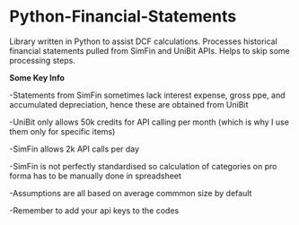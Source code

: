 # Python-Financial-Statements
Library written in Python to assist DCF calculations. Processes historical financial statements pulled from SimFin and UniBit APIs. Helps to skip some processing steps.

**Some Key Info**

-Statements from SimFin sometimes lack interest expense, gross ppe, and accumulated depreciation, hence these are obtained from UniBit

-UniBit only allows 50k credits for API calling per month (which is why I use them only for specific items)

-SimFin allows 2k API calls per day

-SimFin is not perfectly standardised so calculation of categories on pro forma has to be manually done in spreadsheet

-Assumptions are all based on average commmon size by default

-Remember to add your api keys to the codes

    
